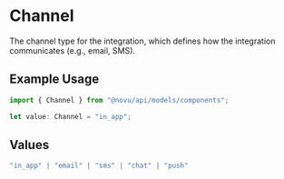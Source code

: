 # Channel

The channel type for the integration, which defines how the integration communicates (e.g., email, SMS).

## Example Usage

```typescript
import { Channel } from "@novu/api/models/components";

let value: Channel = "in_app";
```

## Values

```typescript
"in_app" | "email" | "sms" | "chat" | "push"
```